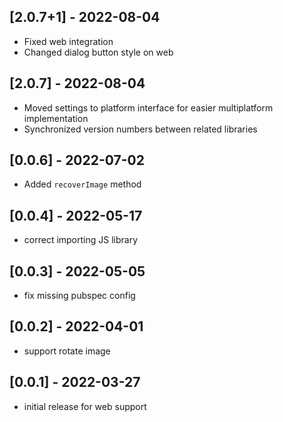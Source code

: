 ## [2.0.7+1] - 2022-08-04

* Fixed web integration
* Changed dialog button style on web

## [2.0.7] - 2022-08-04

* Moved settings to platform interface for easier multiplatform implementation
* Synchronized version numbers between related libraries

## [0.0.6] - 2022-07-02

* Added `recoverImage` method

## [0.0.4] - 2022-05-17

* correct importing JS library

## [0.0.3] - 2022-05-05

* fix missing pubspec config

## [0.0.2] - 2022-04-01

* support rotate image

## [0.0.1] - 2022-03-27

* initial release for web support